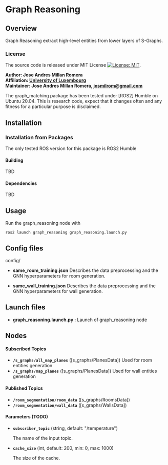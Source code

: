 # Graph Reasoning

## Overview

Graph Reasoning extract high-level entities from lower layers of S-Graphs.

### License

The source code is released under MIT License [![License: MIT](https://img.shields.io/badge/License-MIT-yellow.svg)](https://opensource.org/licenses/MIT).

**Author: Jose Andres Millan Romera<br />
Affiliation: [University of Luxembourg](https://www.anybotics.com/)<br />
Maintainer: Jose Andres Millan Romera, josmilrom@gmail.com**

The graph_matching package has been tested under [ROS2] Humble on Ubuntu 20.04.
This is research code, expect that it changes often and any fitness for a particular purpose is disclaimed.


## Installation

### Installation from Packages

The only tested ROS version for this package is ROS2 Humble

#### Building

TBD

#### Dependencies

TBD

## Usage

Run the graph_reasoning node with

	ros2 launch graph_reasoning graph_reasoning.launch.py 

## Config files

config/

* **same_room_training.json** Describes the data preprocessing and the GNN hyperparameters for room generation. 

* **same_wall_training.json** Describes the data preprocessing and the GNN hyperparameters for wall generation. 

## Launch files

* **graph_reasoning.launch.py  :** Launch of graph_reasoning node


## Nodes

#### Subscribed Topics

* **`/s_graphs/all_map_planes`** ([s_graphs/PlanesData]) Used for room entities generation
* **`/s_graphs/map_planes`** ([s_graphs/PlanesData]) Used for wall entities generation

#### Published Topics

* **`/room_segmentation/room_data`** ([s_graphs/RoomsData])
* **`/room_segmentation/wall_data`** ([s_graphs/WallsData])

#### Parameters (TODO)

* **`subscriber_topic`** (string, default: "/temperature")

	The name of the input topic.

* **`cache_size`** (int, default: 200, min: 0, max: 1000)

	The size of the cache.




